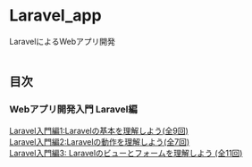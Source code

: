 # Laravel_app
LaravelによるWebアプリ開発</br>
</br>

 ## 目次
 ### Webアプリ開発入門 Laravel編
 [Laravel入門編1:Laravelの基本を理解しよう(全9回)](doc/Laravel_basic_01.md)</br>
 [Laravel入門編2:Laravelの動作を理解しよう(全7回)](doc/Laravel_basic_02.md)</br>
 [Laravel入門編3: Laravelのビューとフォームを理解しよう (全11回)](doc/Laravel_basic_03.md)</br>